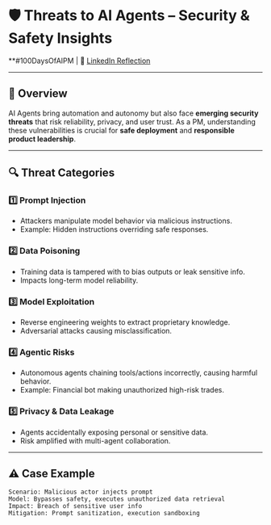 # 🛡️ Threats to AI Agents – Security & Safety Insights  
**#100DaysOfAIPM |
🔗 [LinkedIn Reflection](https://www.linkedin.com/posts/pmrajesh_threats-to-ai-agents-activity-7350617152955035651-RiCo)

---

## 🎯 Overview
AI Agents bring automation and autonomy but also face **emerging security threats** that risk reliability, privacy, and user trust. As a PM, understanding these vulnerabilities is crucial for **safe deployment** and **responsible product leadership**.

---

## 🔍 Threat Categories

### 1️⃣ Prompt Injection  
- Attackers manipulate model behavior via malicious instructions.  
- Example: Hidden instructions overriding safe responses.

### 2️⃣ Data Poisoning  
- Training data is tampered with to bias outputs or leak sensitive info.  
- Impacts long-term model reliability.

### 3️⃣ Model Exploitation  
- Reverse engineering weights to extract proprietary knowledge.  
- Adversarial attacks causing misclassification.

### 4️⃣ Agentic Risks  
- Autonomous agents chaining tools/actions incorrectly, causing harmful behavior.  
- Example: Financial bot making unauthorized high-risk trades.

### 5️⃣ Privacy & Data Leakage  
- Agents accidentally exposing personal or sensitive data.  
- Risk amplified with multi-agent collaboration.

---

## ⚠️ Case Example
```text
Scenario: Malicious actor injects prompt
Model: Bypasses safety, executes unauthorized data retrieval
Impact: Breach of sensitive user info
Mitigation: Prompt sanitization, execution sandboxing